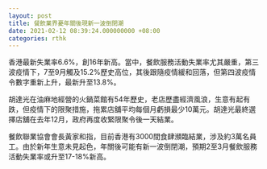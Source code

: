 ```yaml
---
layout: post
title: 餐飲業界憂年關後現新一波倒閉潮
date: 2021-02-12 08:39:24.000000000 +08:00
categories: rthk
---
```


香港最新失業率6.6%，創16年新高。當中，餐飲服務活動失業率尤其嚴重，第三波疫情下，7至9月觸及15.2%歷史高位，其後跟隨疫情緩和回落，但第四波疫情令數字重新上升，最新升至13.8%。

胡達光在油麻地經營的火鍋菜館有54年歷史，老店歷盡經濟風浪，生意有起有跌，但疫情下的限聚措施，拖累店舖平均每個月虧損最少10萬元。胡達光最終選擇店舖在去年12月，政府再度收緊限聚令後一天結業。

餐飲聯業協會會長黃家和指，目前香港有3000間食肆瀕臨結業，涉及約3萬名員工。由於新年生意未見起色，年關後可能有新一波倒閉潮，預期2至3月餐飲服務活動失業率或升至17-18%新高。
